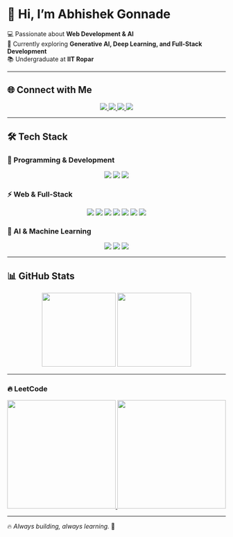 # 👋 Hi, I’m Abhishek Gonnade  

💻 Passionate about **Web Development & AI**  
🚀 Currently exploring **Generative AI, Deep Learning, and Full-Stack Development**  
📚 Undergraduate at **IIT Ropar**

---

## 🌐 Connect with Me  
<p align="center">
  <a href="https://www.linkedin.com/in/abhishek-gonnade-846948255/">
    <img src="https://img.shields.io/badge/LinkedIn-blue?style=for-the-badge&logo=linkedin" />
  </a>
  <a href="mailto:abhishekgonnade93@gmail.com">
    <img src="https://img.shields.io/badge/Email-D14836?style=for-the-badge&logo=gmail&logoColor=white" />
  </a>
  <a href="https://leetcode.com/u/codeeA824/">
    <img src="https://img.shields.io/badge/LeetCode-FFA116?style=for-the-badge&logo=leetcode&logoColor=white" />
  </a>
  <a href="https://github.com/Abhi-crypto-code">
    <img src="https://img.shields.io/badge/GitHub-181717?style=for-the-badge&logo=github&logoColor=white" />
  </a>
</p>

---

## 🛠️ Tech Stack  

### 🚀 Programming & Development  
<p align="center">
  <img src="https://img.shields.io/badge/Python-3776AB?style=for-the-badge&logo=python&logoColor=white" />
  <img src="https://img.shields.io/badge/C++-00599C?style=for-the-badge&logo=c%2b%2b&logoColor=white" />
  <img src="https://img.shields.io/badge/JavaScript-F7DF1E?style=for-the-badge&logo=javascript&logoColor=black" />
</p>

### ⚡ Web & Full-Stack  
<p align="center">
  <img src="https://img.shields.io/badge/React-20232A?style=for-the-badge&logo=react&logoColor=61DAFB" />
  <img src="https://img.shields.io/badge/Node.js-339933?style=for-the-badge&logo=nodedotjs&logoColor=white" />
  <img src="https://img.shields.io/badge/Express.js-000000?style=for-the-badge&logo=express&logoColor=white" />
  <img src="https://img.shields.io/badge/MongoDB-4EA94B?style=for-the-badge&logo=mongodb&logoColor=white" />
  <img src="https://img.shields.io/badge/PostgreSQL-316192?style=for-the-badge&logo=postgresql&logoColor=white" />
  <img src="https://img.shields.io/badge/TailwindCSS-38B2AC?style=for-the-badge&logo=tailwind-css&logoColor=white" />
  <img src="https://img.shields.io/badge/Bootstrap-563D7C?style=for-the-badge&logo=bootstrap&logoColor=white" />
</p>

### 🤖 AI & Machine Learning  
<p align="center">
  <img src="https://img.shields.io/badge/TensorFlow-FF6F00?style=for-the-badge&logo=tensorflow&logoColor=white" />
  <img src="https://img.shields.io/badge/PyTorch-EE4C2C?style=for-the-badge&logo=pytorch&logoColor=white" />
  <img src="https://img.shields.io/badge/scikit--learn-F7931E?style=for-the-badge&logo=scikit-learn&logoColor=white" />
</p>

---

## 📊 GitHub Stats  
<p align="center">
  <img src="https://github-readme-stats.vercel.app/api?username=Abhi-crypto-code&show_icons=true&theme=tokyonight" height="170"/>
  <img src="https://github-readme-stats.vercel.app/api/top-langs/?username=Abhi-crypto-code&layout=compact&theme=tokyonight" height="170"/>
</p>

---

### 🔥 LeetCode  
<p align="center">
  <a href="https://leetcode.com/u/codeeA824/">
    <img src="https://leetcard.jacoblin.cool/codeeA824?theme=dark&font=JetBrains%20Mono&ext=contest" height="250"/>
  </a>
  <a href="https://leetcode.com/u/codeeA824/">
    <img src="https://leetcard.jacoblin.cool/codeeA824?theme=dark&ext=heatmap" height="250"/>
  </a>
</p>


---

🔥 *Always building, always learning.* 🚀  
